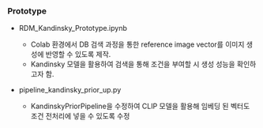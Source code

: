 ### Prototype

- RDM_Kandinsky_Prototype.ipynb
    - Colab 환경에서 DB 검색 과정을 통한 reference image vector를 이미지 생성에 반영할 수 있도록 제작.
    - Kandinsky 모델을 활용하여 검색을 통해 조건을 부여할 시 생성 성능을 확인하고자 함.

- pipeline_kandinsky_prior_up.py
    - KandinskyPriorPipeline을 수정하여 CLIP 모델을 활용해 임베딩 된 벡터도 조건 전처리에 넣을 수 있도록 수정